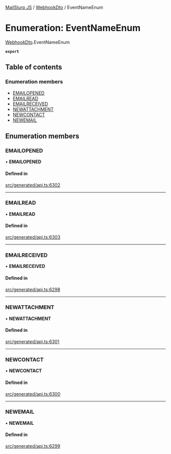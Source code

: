 [MailSlurp JS](../README.md) / [WebhookDto](../modules/WebhookDto.md) / EventNameEnum

# Enumeration: EventNameEnum

[WebhookDto](../modules/WebhookDto.md).EventNameEnum

**`export`**

## Table of contents

### Enumeration members

- [EMAILOPENED](WebhookDto.EventNameEnum.md#emailopened)
- [EMAILREAD](WebhookDto.EventNameEnum.md#emailread)
- [EMAILRECEIVED](WebhookDto.EventNameEnum.md#emailreceived)
- [NEWATTACHMENT](WebhookDto.EventNameEnum.md#newattachment)
- [NEWCONTACT](WebhookDto.EventNameEnum.md#newcontact)
- [NEWEMAIL](WebhookDto.EventNameEnum.md#newemail)

## Enumeration members

### EMAILOPENED

• **EMAILOPENED**

#### Defined in

[src/generated/api.ts:6302](https://github.com/mailslurp/mailslurp-client/blob/20b4039/src/generated/api.ts#L6302)

___

### EMAILREAD

• **EMAILREAD**

#### Defined in

[src/generated/api.ts:6303](https://github.com/mailslurp/mailslurp-client/blob/20b4039/src/generated/api.ts#L6303)

___

### EMAILRECEIVED

• **EMAILRECEIVED**

#### Defined in

[src/generated/api.ts:6298](https://github.com/mailslurp/mailslurp-client/blob/20b4039/src/generated/api.ts#L6298)

___

### NEWATTACHMENT

• **NEWATTACHMENT**

#### Defined in

[src/generated/api.ts:6301](https://github.com/mailslurp/mailslurp-client/blob/20b4039/src/generated/api.ts#L6301)

___

### NEWCONTACT

• **NEWCONTACT**

#### Defined in

[src/generated/api.ts:6300](https://github.com/mailslurp/mailslurp-client/blob/20b4039/src/generated/api.ts#L6300)

___

### NEWEMAIL

• **NEWEMAIL**

#### Defined in

[src/generated/api.ts:6299](https://github.com/mailslurp/mailslurp-client/blob/20b4039/src/generated/api.ts#L6299)
